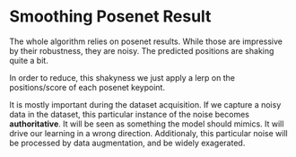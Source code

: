 # Smoothing Posenet Result
The whole algorithm relies on posenet results.
While those are impressive by their robustness, they are noisy. The predicted
positions are shaking quite a bit.

In order to reduce, this shakyness we just apply a lerp on the positions/score
of each posenet keypoint.

It is mostly important during the dataset acquisition. If we capture a noisy data
in the dataset, this particular instance of the noise becomes **authoritative**.
It will be seen as something the model should mimics. It will drive our learning
in a wrong direction. Additionaly, this particular noise will be processed by
data augmentation, and be widely exagerated.
